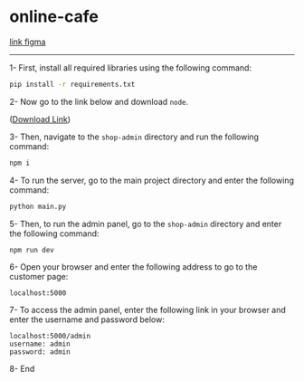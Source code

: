 # online-cafe

[link figma](https://www.figma.com/file/1O8LxDuIUMaNoDm4O67i3x/Untitled?type=design&node-id=0%3A1&mode=design&t=rM0VuZUXq6F7XqGb-1)

---

1- First, install all required libraries using the following command:

```bash
pip install -r requirements.txt
```

2- Now go to the link below and download `node`.

([Download Link](https://nodejs.org/en/download))

3- Then, navigate to the `shop-admin` directory and run the following command:

```bash
npm i
```

4- To run the server, go to the main project directory and enter the following command:

```bash
python main.py
```

5- Then, to run the admin panel, go to the `shop-admin` directory and enter the following command:

```bash
npm run dev
```

6- Open your browser and enter the following address to go to the customer page:

```
localhost:5000
```

7- To access the admin panel, enter the following link in your browser and enter the username and password below:

```
localhost:5000/admin
username: admin
password: admin
```

8- End
